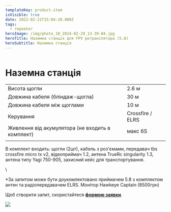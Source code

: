 ```yaml
---
templateKey: product-item
isVisible: true
date: 2022-02-21T15:04:10.000Z
tags:
  - repeater
heroImage: /img/photo_10_2024-02-29_13-39-04.jpg
heroTitle: Наземна станція для FPV ретранслятора (5.8)
heroSubtitle: Наземна станція
---
```

![]()

# Наземна станція

|                                                   |                  |
| ------------------------------------------------- | ---------------- |
| Висота щогли                                      | 2.6 м            |
| Довжина кабеля (бліндаж-щогла)                    | 30 м             |
| Довжина кабеля між щоглами                        | 10 м             |
| Керування                                         | Crossfire / ELRS |
| Живлення від акумулятора (﻿не входить в комплект) | макс 6S          |
|                                                   |                  |

В комплект входить:
щогли (2шт), кабель  з роз'ємами,
передавач tbs crossfire micro tx v2,
відеоприймач 1.2,
антена TrueRc singularity 1.3,
антена типу Yagi 750-905,
захисний кейс для транспортування. 

\

\*За запитом може бути доукомлектовано приймачем 5.8 з комплектом антен та радіопередавачем ELRS.
Монітор Hawkeye Captain (8500грн)

Щоб створити запит, скористайтеся <a href="https://docs.google.com/forms/d/e/1FAIpQLSflTILqQ9CENT9xGsnn4Ke6l-D-2m2yaclV2jH2pzXmjGk51w/viewform" target="_blank" rel="noopener noreferrer">**формою заявки**</a>.

![](/img/photo_6_2024-02-29_13-39-04.jpg)